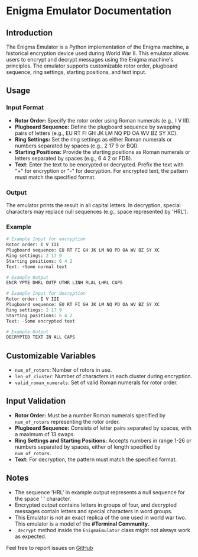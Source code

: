 # Enigma Emulator Documentation

## Introduction
The Enigma Emulator is a Python implementation of the Enigma machine, a historical encryption device used during World War II. This emulator allows users to encrypt and decrypt messages using the Enigma machine's principles. The emulator supports customizable rotor order, plugboard sequence, ring settings, starting positions, and text input.

## Usage

### Input Format
- **Rotor Order:** Specify the rotor order using Roman numerals (e.g., I V III).
- **Plugboard Sequence:** Define the plugboard sequence by swapping pairs of letters (e.g., EU RT FI GH JK LM NQ PD OA WV BZ SY XC).
- **Ring Settings:** Set the ring settings as either Roman numerals or numbers separated by spaces (e.g., 2 17 9 or BQI).
- **Starting Positions:** Provide the starting positions as Roman numerals or letters separated by spaces (e.g., 6 4 2 or FDB).
- **Text:** Enter the text to be encrypted or decrypted. Prefix the text with "+" for encryption or "-" for decryption. For encrypted text, the pattern must match the specified format.

### Output
The emulator prints the result in all capital letters. In decryption, special characters may replace null sequences (e.g., space represented by 'HRL').

### Example
```python
# Example Input for encryption
Rotor order: I V III
Plugboard sequence: EU RT FI GH JK LM NQ PD OA WV BZ SY XC
Ring settings: 2 17 9
Starting positions: 6 4 2
Text: +Some normal text

# Example Output
ENCR YPTE DHRL OUTP UTHR LINH RLAL LHRL CAPS

# Example Input for decryption
Rotor order: I V III
Plugboard sequence: EU RT FI GH JK LM NQ PD OA WV BZ SY XC
Ring settings: 2 17 9
Starting positions: 6 4 2
Text: -Some encrypted text

# Example Output
DECRYPTED TEXT IN ALL CAPS
```

## Customizable Variables
- `num_of_rotors`: Number of rotors in use.
- `len_of_cluster`: Number of characters in each cluster during encryption.
- `valid_roman_numerals`: Set of valid Roman numerals for rotor order.

## Input Validation
- **Rotor Order:** Must be a number Roman numerals specified by `num_of_rotors` representing the rotor order.
- **Plugboard Sequence:** Consists of letter pairs separated by spaces, with a maximum of 13 swaps.
- **Ring Settings and Starting Positions:** Accepts numbers in range 1-26 or numbers separated by spaces, either of length specified by `num_of_rotors`.
- **Text:** For decryption, the pattern must match the specified format.

## Notes
- The sequence 'HRL' in example output represents a null sequence for the space ' ' character.
- Encrypted output contains letters in groups of four, and decrypted messages contain letters and special characters in word groups.
- This Emulator is not an exact replica of the one used in world war two. This emulator is a model of the **#Terminal Community**.
- `_decrypt` method inside the `EnigmaEmulator` class might not always work as expected.

Feel free to report issues on [GitHub](https://github.com/Genesis-js/Cryptography/issues)
